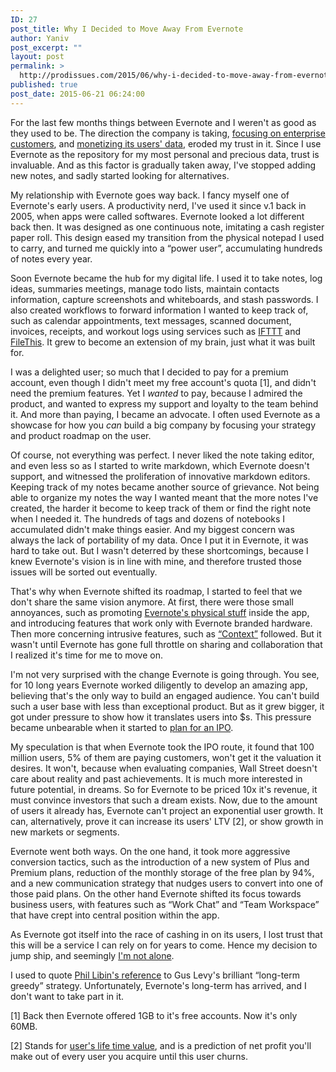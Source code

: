 ```yaml
---
ID: 27
post_title: Why I Decided to Move Away From Evernote
author: Yaniv
post_excerpt: ""
layout: post
permalink: >
  http://prodissues.com/2015/06/why-i-decided-to-move-away-from-evernot.html
published: true
post_date: 2015-06-21 06:24:00
---
```

For the last few months things between Evernote and I weren't as good as they used to be. The direction the company is taking, <a href="http://www.newsfactor.com/news/Evernote+Renews+Focus+on+Biz+Users/story.xhtml?story_id=100009Z18N6S">focusing on enterprise customers</a>, and <a href="http://techcrunch.com/2014/10/02/evernote-unveils-evernote-context-an-ai-play-that-surfaces-content-from-ouside-sources-as-you-write/">monetizing its users' data</a>, eroded my trust in it. Since I use Evernote as the repository for my most personal and precious data, trust is invaluable. And as this factor is gradually taken away, I've stopped adding new notes, and sadly started looking for alternatives.

My relationship with Evernote goes way back. I fancy myself one of Evernote's early users. A productivity nerd, I've used it since v.1 back in 2005, when apps were called softwares. Evernote looked a lot different back then. It was designed as one continuous note, imitating a cash register paper roll. This design eased my transition from the physical notepad I used to carry, and turned me quickly into a “power user”, accumulating hundreds of notes every year.

Soon Evernote became the hub for my digital life. I used it to take notes, log ideas, summaries meetings, manage todo lists, maintain contacts information, capture screenshots and whiteboards, and stash passwords. I also created workflows to forward information I wanted to keep track of, such as calendar appointments, text messages, scanned document, invoices, receipts, and workout logs using services such as <a href="https://ifttt.com/p/yanivdll/shared">IFTTT</a> and <a href="https://filethis.com/">FileThis</a>. It grew to become an extension of my brain, just what it was built for.

I was a delighted user; so much that I decided to pay for a premium account, even though I didn't meet my free account's quota [1], and didn't need the premium features. Yet I <i>wanted</i> to pay, because I admired the product, and wanted to express my support and loyalty to the team behind it. And more than paying, I became an advocate. I often used Evernote as a showcase for how you <i>can</i> build a big company by focusing your strategy and product roadmap on the user.

Of course, not everything was perfect. I never liked the note taking editor, and even less so as I started to write markdown, which Evernote doesn't support, and witnessed the proliferation of innovative markdown editors. Keeping track of my notes became another source of grievance. Not being able to organize my notes the way I wanted meant that the more notes I've created, the harder it become to keep track of them or find the right note when I needed it. The hundreds of tags and dozens of notebooks I accumulated didn't make things easier. And my biggest concern was always the lack of portability of my data. Once I put it in Evernote, it was hard to take out. But I wasn't deterred by these shortcomings, because I knew Evernote's vision is in line with mine, and therefore trusted those issues will be sorted out eventually.

That's why when Evernote shifted its roadmap, I started to feel that we don't share the same vision anymore. At first, there were those small annoyances, such as promoting <a href="http://blogs.imediaconnection.com/blog/2014/06/04/physical-digital-evernote/">Evernote's physical stuff</a> inside the app, and introducing features that work only with Evernote branded hardware. Then more concerning intrusive features, such as <a href="http://www.512pixels.net/blog/2014/10/on-evernotes-new-context-feature-and-why-its-a-problem">“Context”</a> followed. But it wasn't until Evernote has gone full throttle on sharing and collaboration that I realized it's time for me to move on.

I'm not very surprised with the change Evernote is going through. You see, for 10 long years Evernote worked diligently to develop an amazing app, believing that's the only way to build an engaged audience. You can't build such a user base with less than exceptional product. But as it grew bigger, it got under pressure to show how it translates users into $s. This pressure became unbearable when it started to <a href="http://www.wsj.com/articles/note-taking-app-evernote-considering-ipo-in-next-few-years-1411563762">plan for an IPO</a>.

My speculation is that when Evernote took the IPO route, it found that 100 million users, 5% of them are paying customers, won't get it the valuation it desires. It won't, because when evaluating companies, Wall Street doesn't care about reality and past achievements. It is much more interested in future potential, in dreams. So for Evernote to be priced 10x it's revenue, it must convince investors that such a dream exists. Now, due to the amount of users it already has, Evernote can't project an exponential user growth. It can, alternatively, prove it can increase its users' LTV [2], or show growth in new markets or segments.

Evernote went both ways. On the one hand, it took more aggressive conversion tactics, such as the introduction of a new system of Plus and Premium plans, reduction of the monthly storage of the free plan by 94%, and a new communication strategy that nudges users to convert into one of those paid plans. On the other hand Evernote shifted its focus towards business users, with features such as “Work Chat” and “Team Workspace” that have crept into central position within the app.

As Evernote got itself into the race of cashing in on its users, I lost trust that this will be a service I can rely on for years to come. Hence my decision to jump ship, and seemingly <a href="http://sethclifford.me/2014/11/moving-from-evernote-to-dropbox/">I'm not alone</a>.

I used to quote <a href="http://www.wsj.com/articles/SB10001424052970204755404578101270204307986">Phil Libin's reference</a> to Gus Levy's brilliant “long-term greedy” strategy. Unfortunately, Evernote's long-term has arrived, and I don't want to take part in it.

[1] Back then Evernote offered 1GB to it's free accounts. Now it's only 60MB.

[2] Stands for <a href="https://en.wikipedia.org/wiki/Customer_lifetime_value">user's life time value</a>, and is a prediction of net profit you'll make out of every user you acquire until this user churns.